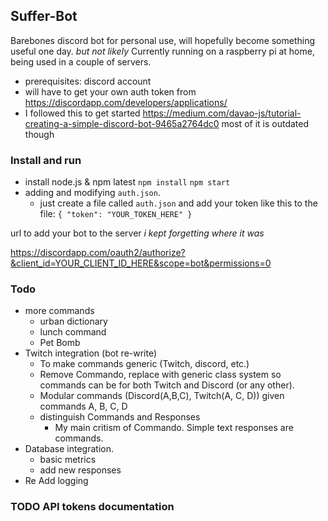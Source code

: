 ## Suffer-Bot

Barebones discord bot for personal use, will hopefully become something useful one day. *but not likely* 
Currently running on a raspberry pi at home, being used in a couple of servers. 

* prerequisites: discord account
* will have to get your own auth token from https://discordapp.com/developers/applications/
* I followed this to get started https://medium.com/davao-js/tutorial-creating-a-simple-discord-bot-9465a2764dc0 most of it is outdated though

### Install and run
* install node.js & npm latest
`npm install`
`npm start`
* adding and modifying `auth.json`.
    * just create a file called `auth.json` and add your token like this to the file: `{ "token": "YOUR_TOKEN_HERE" }`


url to add your bot to the server *i kept forgetting where it was*

https://discordapp.com/oauth2/authorize?&client_id=YOUR_CLIENT_ID_HERE&scope=bot&permissions=0

### Todo
 - more commands
    - urban dictionary
    - lunch command
    - Pet Bomb
 - Twitch integration (bot re-write)
    - To make commands generic (Twitch, discord, etc.)
    - Remove Commando, replace with generic class system so commands can be for both Twitch and Discord (or any other).
    - Modular commands (Discord(A,B,C), Twitch(A, C, D)) given commands A, B, C, D
    - distinguish Commands and Responses
      - My main critism of Commando. Simple text responses are commands.
 - Database integration. 
    - basic metrics
    - add new responses
 - Re Add logging

### TODO API tokens documentation
